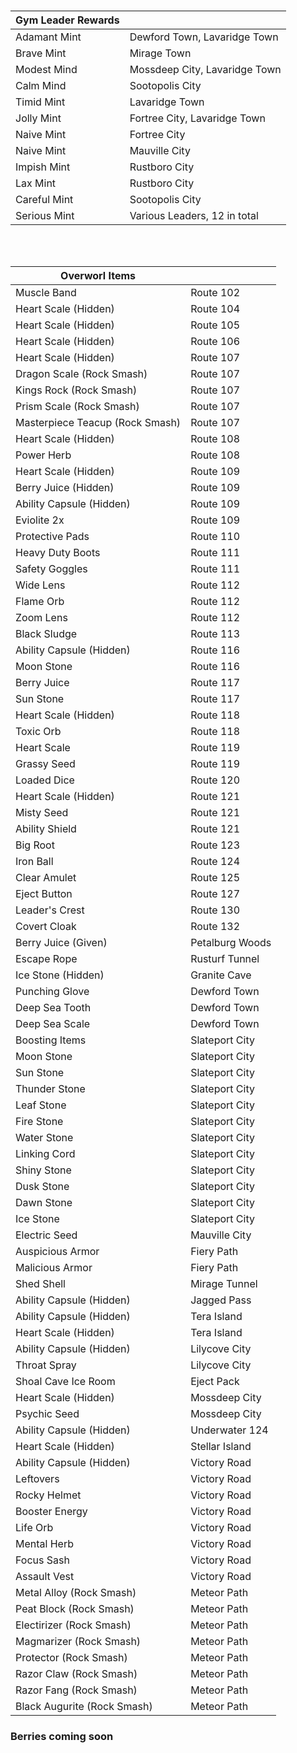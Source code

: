 ###
|Gym Leader Rewards||
|-------------|-------------------------------|
|Adamant Mint | Dewford Town, Lavaridge Town  |
|Brave Mint   | Mirage Town                   |
|Modest Mind  | Mossdeep City, Lavaridge Town |
|Calm Mind    | Sootopolis City               |
|Timid Mint   | Lavaridge Town                |
|Jolly Mint   | Fortree City, Lavaridge Town  |
|Naive Mint   | Fortree City                  |
|Naive Mint   | Mauville City                 |
|Impish Mint  | Rustboro City                 |
|Lax Mint     | Rustboro City                 |
|Careful Mint | Sootopolis City               |
|Serious Mint | Various Leaders, 12 in total  |

<br/><br/>

|Overworl Items                 |               |
|------------------------|-----------------------|
|Muscle Band             |Route 102              |
|Heart Scale (Hidden)    |Route 104              |
|Heart Scale (Hidden)    |Route 105              |
|Heart Scale (Hidden)    |Route 106              |
|Heart Scale (Hidden)    |Route 107              |
|Dragon Scale (Rock Smash)|Route 107             |
|Kings Rock (Rock Smash)  |Route 107             |
|Prism Scale (Rock Smash) |Route 107             |
|Masterpiece Teacup (Rock Smash) |Route 107      |
|Heart Scale (Hidden)    |Route 108              |
|Power Herb              |Route 108              |
|Heart Scale (Hidden)    |Route 109              |
|Berry Juice (Hidden)    |Route 109              |
|Ability Capsule (Hidden)|Route 109              |
|Eviolite 2x             |Route 109              |
|Protective Pads         |Route 110              |
|Heavy Duty Boots        |Route 111              |
|Safety Goggles          |Route 111              |
|Wide Lens               |Route 112              |
|Flame Orb               |Route 112              |
|Zoom Lens               |Route 112              |
|Black Sludge            |Route 113              |
|Ability Capsule (Hidden)|Route 116              |
|Moon Stone              |Route 116              |
|Berry Juice             |Route 117              |
|Sun Stone               |Route 117              |
|Heart Scale (Hidden)    |Route 118              |
|Toxic Orb               |Route 118              |
|Heart Scale             |Route 119              |
|Grassy Seed             |Route 119              |
|Loaded Dice             |Route 120              |
|Heart Scale (Hidden)    |Route 121              |
|Misty Seed              |Route 121              |
|Ability Shield          |Route 121              |
|Big Root                |Route 123              |
|Iron Ball               |Route 124              |
|Clear Amulet            |Route 125              |
|Eject Button            |Route 127              |
|Leader's Crest          |Route 130              |
|Covert Cloak            |Route 132              |
|Berry Juice (Given)     |Petalburg Woods        |
|Escape Rope             |Rusturf Tunnel         |
|Ice Stone (Hidden)      |Granite Cave           |
|Punching Glove          |Dewford Town           |
|Deep Sea Tooth          |Dewford Town           |
|Deep Sea Scale          |Dewford Town           |
|Boosting Items          |Slateport City         |
|Moon Stone              |Slateport City         |
|Sun Stone               |Slateport City         |
|Thunder Stone           |Slateport City         |
|Leaf Stone              |Slateport City         |
|Fire Stone              |Slateport City         |
|Water Stone             |Slateport City         |
|Linking Cord            |Slateport City         |
|Shiny Stone             |Slateport City         |
|Dusk Stone              |Slateport City         |
|Dawn Stone              |Slateport City         |
|Ice Stone               |Slateport City         |
|Electric Seed           |Mauville City          |
|Auspicious Armor        |Fiery Path             |
|Malicious Armor         |Fiery Path             |
|Shed Shell              |Mirage Tunnel          |
|Ability Capsule (Hidden)|Jagged Pass            |
|Ability Capsule (Hidden)|Tera Island            |
|Heart Scale (Hidden)    |Tera Island            |
|Ability Capsule (Hidden)|Lilycove City          |
|Throat Spray            |Lilycove City          |
|Shoal Cave Ice Room     |Eject Pack             |
|Heart Scale (Hidden)    |Mossdeep City          |
|Psychic Seed            |Mossdeep City          |
|Ability Capsule (Hidden)|Underwater 124         |
|Heart Scale (Hidden)    |Stellar Island         |
|Ability Capsule (Hidden)|Victory Road           |
|Leftovers               |Victory Road           |
|Rocky Helmet            |Victory Road           |
|Booster Energy          |Victory Road           |
|Life Orb                |Victory Road           |
|Mental Herb             |Victory Road           |
|Focus Sash              |Victory Road           |
|Assault Vest            |Victory Road           |
|Metal Alloy (Rock Smash)|Meteor Path            |
|Peat Block (Rock Smash) |Meteor Path            |
|Electirizer (Rock Smash)|Meteor Path            |
|Magmarizer (Rock Smash) |Meteor Path            |
|Protector (Rock Smash)  |Meteor Path            |
|Razor Claw (Rock Smash) |Meteor Path            |
|Razor Fang (Rock Smash) |Meteor Path            |
|Black Augurite (Rock Smash)|Meteor Path         |

### Berries coming soon